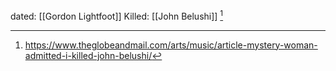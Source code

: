 dated: [[Gordon Lightfoot]]
Killed: [[John Belushi]] [^1]







[^1]: https://www.theglobeandmail.com/arts/music/article-mystery-woman-admitted-i-killed-john-belushi/